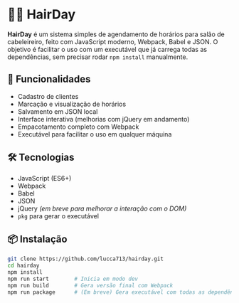 # 💇‍♂️ HairDay

**HairDay** é um sistema simples de agendamento de horários para salão de cabeleireiro, feito com JavaScript moderno, Webpack, Babel e JSON. O objetivo é facilitar o uso com um executável que já carrega todas as dependências, sem precisar rodar `npm install` manualmente.

## 🚀 Funcionalidades

- Cadastro de clientes
- Marcação e visualização de horários
- Salvamento em JSON local
- Interface interativa (melhorias com jQuery em andamento)
- Empacotamento completo com Webpack
- Executável para facilitar o uso em qualquer máquina

## 🛠️ Tecnologias

- JavaScript (ES6+)
- Webpack
- Babel
- JSON
- jQuery *(em breve para melhorar a interação com o DOM)*
- `pkg` para gerar o executável

## 📦 Instalação

```bash
git clone https://github.com/lucca713/hairday.git
cd hairday
npm install
npm run start        # Inicia em modo dev
npm run build        # Gera versão final com Webpack
npm run package      # (Em breve) Gera executável com todas as dependências
